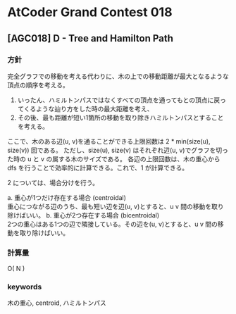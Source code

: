 # AtCoder Grand Contest 018

## [AGC018] D - Tree and Hamilton Path

### 方針

完全グラフでの移動を考える代わりに、木の上での移動距離が最大となるような頂点の順序を考える。

1. いったん、ハミルトンパスではなくすべての頂点を通ってもとの頂点に戻ってくるような辿り方をした時の最大距離を考え、
2. その後、最も距離が短い1箇所の移動を取り除きハミルトンパスとすることを考える。

ここで、木のある辺(u, v)を通ることができる上限回数は 2 * min(size(u), size(v)) 回である。
ただし、size(u), size(v) はそれぞれ辺(u, v)でグラフを切った時の u と v の属する木のサイズである。
各辺の上限回数は、木の重心から dfs を行うことで効率的に計算できる。これで、1 が計算できる。

2 については、場合分けを行う。

a. 重心が1つだけ存在する場合 (centroidal)  
    重心につながる辺のうち、最も短い辺を辺(u, v)とすると、u v 間の移動を取り除けばいい。
b. 重心が2つ存在する場合 (bicentroidal)  
    2つの重心はある1つの辺で隣接している。その辺を(u, v)とすると、u v 間の移動を取り除けばいい。


### 計算量

O( N )


### keywords

木の重心, centroid, ハミルトンパス


